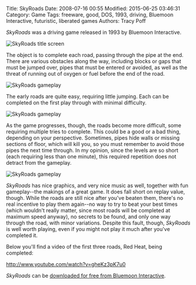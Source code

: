 Title: SkyRoads
Date: 2008-07-16 00:55
Modified: 2015-06-25 03:46:31
Category: Game
Tags: freeware, good, DOS, 1993, driving, Bluemoon Interactive, futuristic, liberated games
Authors: Tracy Poff

*SkyRoads* was a driving game released in 1993 by Bluemoon Interactive.

![SkyRoads title screen]({filename}images/skyroads_000.png)

The object is to complete each road, passing through the pipe at the end. There are various obstacles along the way, including blocks or gaps that must be jumped over, pipes that must be entered or avoided, as well as the threat of running out of oxygen or fuel before the end of the road.

![SkyRoads gameplay]({filename}images/skyroads_002.png)

The early roads are quite easy, requiring little jumping. Each can be completed on the first play through with minimal difficulty.

![SkyRoads gameplay]({filename}images/skyroads_003.png)

As the game progresses, though, the roads become more difficult, some requiring multiple tries to complete. This could be a good or a bad thing, depending on your perspective. Sometimes, pipes hide walls or missing sections of floor, which will kill you, so you must remember to avoid those pipes the next time through. In my opinion, since the levels are so short (each requiring less than one minute), this required repetition does not detract from the gameplay.

![SkyRoads gameplay]({filename}images/skyroads_004.png)

*SkyRoads* has nice graphics, and very nice music as well, together with fun gameplay--the makings of a great game. It does fall short on replay value, though. While the roads are still nice after you've beaten them, there's no real incentive to play them again--no way to try to beat your best times (which wouldn't really matter, since most roads will be completed at maximum speed anyway), no secrets to be found, and only one way through the road, with minor variations. Despite this fault, though, *SkyRoads* is well worth playing, even if you might not play it much after you've completed it.

Below you'll find a video of the first three roads, Red Heat, being completed:

http://www.youtube.com/watch?v=gheKz3pK7u0

*SkyRoads* can be [downloaded for free from Bluemoon Interactive][hp].

[hp]: http://www.bluemoon.ee/history/skyroads/

